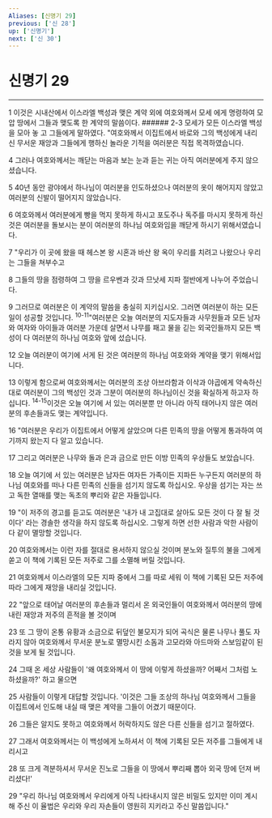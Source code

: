 ```yaml
---
Aliases: [신명기 29]
previous: ['신 28']
up: ['신명기']
next: ['신 30']
---
```

# 신명기 29

***


1 이것은 시내산에서 이스라엘 백성과 맺은 계약 외에 여호와께서 모세 에게 명령하여 모압 땅에서 그들과 맺도록 한 계약의 말씀이다. ###### 2-3 모세가 모든 이스라엘 백성을 모아 놓 고 그들에게 말하였다. "여호와께서 이집트에서 바로와 그의 백성에게 내리신 무서운 재앙과 그들에게 행하신 놀라운 기적을 여러분은 직접 목격하였습니다. 

4 그러나 여호와께서는 깨닫는 마음과 보는 눈과 듣는 귀는 아직 여러분에게 주지 않으셨습니다. 

5 40년 동안 광야에서 하나님이 여러분을 인도하셨으나 여러분의 옷이 해어지지 않았고 여러분의 신발이 떨어지지 않았습니다. 

6 여호와께서 여러분에게 빵을 먹지 못하게 하시고 포도주나 독주를 마시지 못하게 하신 것은 여러분을 돌보시는 분이 여러분의 하나님 여호와임을 깨닫게 하시기 위해서였습니다. 

7 "우리가 이 곳에 왔을 때 헤스본 왕 시혼과 바산 왕 옥이 우리를 치려고 나왔으나 우리는 그들을 쳐부수고 

8 그들의 땅을 점령하여 그 땅을 르우벤과 갓과 므낫세 지파 절반에게 나누어 주었습니다. 

9 그러므로 여러분은 이 계약의 말씀을 충실히 지키십시오. 그러면 여러분이 하는 모든 일이 성공할 것입니다. <sup class="versenum">10-11</sup>"여러분은 오늘 여러분의 지도자들과 사무원들과 모든 남자와 여자와 아이들과 여러분 가운데 살면서 나무를 패고 물을 긷는 외국인들까지 모든 백성이 다 여러분의 하나님 여호와 앞에 섰습니다. 

12 오늘 여러분이 여기에 서게 된 것은 여러분의 하나님 여호와와 계약을 맺기 위해서입니다. 

13 이렇게 함으로써 여호와께서는 여러분의 조상 아브라함과 이삭과 야곱에게 약속하신 대로 여러분이 그의 백성인 것과 그분이 여러분의 하나님이신 것을 확실하게 하고자 하십니다. <sup class="versenum">14-15</sup>이것은 오늘 여기에 서 있는 여러분뿐 만 아니라 아직 태어나지 않은 여러분의 후손들과도 맺는 계약입니다. 

16 "여러분은 우리가 이집트에서 어떻게 살았으며 다른 민족의 땅을 어떻게 통과하여 여기까지 왔는지 다 알고 있습니다. 

17 그리고 여러분은 나무와 돌과 은과 금으로 만든 이방 민족의 우상들도 보았습니다. 

18 오늘 여기에 서 있는 여러분은 남자든 여자든 가족이든 지파든 누구든지 여러분의 하나님 여호와를 떠나 다른 민족의 신들을 섬기지 않도록 하십시오. 우상을 섬기는 자는 쓰고 독한 열매를 맺는 독초의 뿌리와 같은 자들입니다. 

19 "이 저주의 경고를 듣고도 여러분은 '내가 내 고집대로 살아도 모든 것이 다 잘 될 것이다' 라는 경솔한 생각을 하지 않도록 하십시오. 그렇게 하면 선한 사람과 악한 사람이 다 같이 멸망할 것입니다. 

20 여호와께서는 이런 자를 절대로 용서하지 않으실 것이며 분노와 질투의 불을 그에게 쏟고 이 책에 기록된 모든 저주로 그를 소멸해 버릴 것입니다. 

21 여호와께서 이스라엘의 모든 지파 중에서 그를 따로 세워 이 책에 기록된 모든 저주에 따라 그에게 재앙을 내리실 것입니다. 

22 "앞으로 태어날 여러분의 후손들과 멀리서 온 외국인들이 여호와께서 여러분의 땅에 내린 재앙과 저주의 흔적을 볼 것이며 

23 또 그 땅이 온통 유황과 소금으로 뒤덮인 불모지가 되어 곡식은 물론 나무나 풀도 자라지 않아 여호와께서 무서운 분노로 멸망시킨 소돔과 고모라와 아드마와 스보임같이 된 것을 보게 될 것입니다. 

24 그때 온 세상 사람들이 '왜 여호와께서 이 땅에 이렇게 하셨을까? 어째서 그처럼 노하셨을까?' 하고 물으면 

25 사람들이 이렇게 대답할 것입니다. '이것은 그들 조상의 하나님 여호와께서 그들을 이집트에서 인도해 내실 때 맺은 계약을 그들이 어겼기 때문이다. 

26 그들은 알지도 못하고 여호와께서 허락하지도 않은 다른 신들을 섬기고 절하였다. 

27 그래서 여호와께서는 이 백성에게 노하셔서 이 책에 기록된 모든 저주를 그들에게 내리시고 

28 또 크게 격분하셔서 무서운 진노로 그들을 이 땅에서 뿌리째 뽑아 외국 땅에 던져 버리셨다!' 

29 "우리 하나님 여호와께서 우리에게 아직 나타내시지 않은 비밀도 있지만 이미 계시해 주신 이 율법은 우리와 우리 자손들이 영원히 지키라고 주신 말씀입니다."
